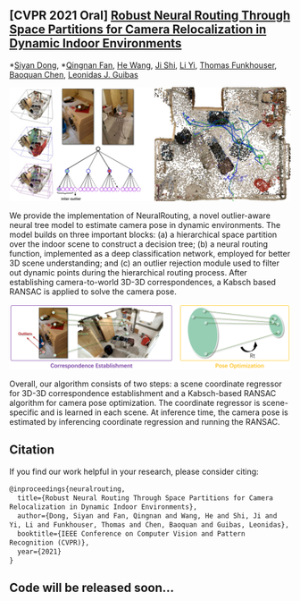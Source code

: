 ## [CVPR 2021 Oral] [Robust Neural Routing Through Space Partitions for Camera Relocalization in Dynamic Indoor Environments](https://arxiv.org/abs/2012.04746)

*[Siyan Dong](https://siyandong.github.io/), *[Qingnan Fan](https://fqnchina.github.io/), [He Wang](https://ai.stanford.edu/~hewang/), [Ji Shi](http://blog.sjj118.com/), [Li Yi](https://ericyi.github.io/), 
[Thomas Funkhouser](https://www.cs.princeton.edu/~funk/), [Baoquan Chen](http://cfcs.pku.edu.cn/baoquan/), [Leonidas J. Guibas](https://geometry.stanford.edu/member/guibas/)

![teaser](assets/teaser_traj.jpg)

We provide the implementation of NeuralRouting, a novel outlier-aware neural tree model to estimate camera pose in dynamic environments. 
The model builds on three important blocks: (a) a hierarchical space partition over the indoor scene to construct a decision tree; (b) a neural routing function, implemented as a deep classification network, employed for better 3D scene understanding; and (c) an outlier rejection module used to filter out dynamic points during the hierarchical routing process. After establishing camera-to-world 3D-3D correspondences, a Kabsch based RANSAC is applied to solve the camera pose. 

<img src="assets/two-step.jpg"/>

Overall, our algorithm consists of two steps: a scene coordinate regressor for 3D-3D correspondence establishment and a Kabsch-based RANSAC algorithm for camera pose optimization. The coordinate regressor is scene-specific and is learned in each scene. At inference time, the camera pose is estimated by inferencing coordinate regression and running the RANSAC.


## Citation

If you find our work helpful in your research, please consider citing:
```
@inproceedings{neuralrouting,
  title={Robust Neural Routing Through Space Partitions for Camera Relocalization in Dynamic Indoor Environments},
  author={Dong, Siyan and Fan, Qingnan and Wang, He and Shi, Ji and Yi, Li and Funkhouser, Thomas and Chen, Baoquan and Guibas, Leonidas},
  booktitle={IEEE Conference on Computer Vision and Pattern Recognition (CVPR)},
  year={2021}
}
```


## Code will be released soon...

